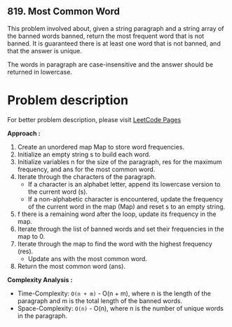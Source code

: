 ## 819. Most Common Word

This problem involved about, given a string paragraph and a string array of the banned words banned, return the most frequent word that is not banned. It is guaranteed there is at least one word that is not banned, and that the answer is unique. <br/>

The words in paragraph are case-insensitive and the answer should be returned in lowercase. <br/>

# Problem description

For better problem description, please visit [LeetCode Pages](https://leetcode.com/problems/most-common-word/description/)

**Approach :**<br/>

1. Create an unordered map Map to store word frequencies.
2. Initialize an empty string s to build each word.
3. Initialize variables n for the size of the paragraph, res for the maximum frequency, and ans for the most common word.
4. Iterate through the characters of the paragraph.
    - If a character is an alphabet letter, append its lowercase version to the current word (s).
    - If a non-alphabetic character is encountered, update the frequency of the current word in the map (Map) and reset s to an empty string.
5. f there is a remaining word after the loop, update its frequency in the map.
6. Iterate through the list of banned words and set their frequencies in the map to 0.
7. Iterate through the map to find the word with the highest frequency (res).
    - Update ans with the most common word.
8. Return the most common word (ans).

**Complexity Analysis :**<br/>

-   Time-Complexity: `O(n + m)` - O(n + m), where n is the length of the paragraph and m is the total length of the banned words.
-   Space-Complexity: `O(n)` - O(n), where n is the number of unique words in the paragraph.
